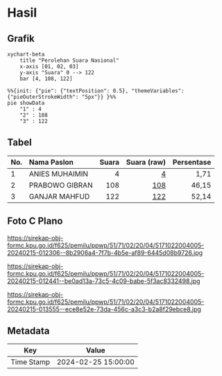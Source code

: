 # Hasil

## Grafik

```mermaid
xychart-beta
    title "Perolehan Suara Nasional"
    x-axis [01, 02, 03]
    y-axis "Suara" 0 --> 122
    bar [4, 108, 122]
```

```mermaid
%%{init: {"pie": {"textPosition": 0.5}, "themeVariables": {"pieOuterStrokeWidth": "5px"}} }%%
pie showData
    "1" : 4
    "2" : 108
    "3" : 122
```

## Tabel

| No. | Nama Paslon    | Suara | Suara (raw) | Persentase |
|:--- |:-------------- | -----:| -----------:| ----------:|
| 1   | ANIES MUHAIMIN | 4     | [4][p-1]    | 1,71       |
| 2   | PRABOWO GIBRAN | 108   | [108][p-2]  | 46,15      |
| 3   | GANJAR MAHFUD  | 122   | [122][p-3]  | 52,14      |


[p-1]: https://github.com/gigit-pemilu/pemilu-2024/blob/main/pilpres/hitung-suara/sub/51-bali/sub/71-kota-denpasar/sub/02-denpasar-timur/sub/2004-kesiman-petilan/sub/005-tps/sub/paslon-1.txt
[p-2]: https://github.com/gigit-pemilu/pemilu-2024/blob/main/pilpres/hitung-suara/sub/51-bali/sub/71-kota-denpasar/sub/02-denpasar-timur/sub/2004-kesiman-petilan/sub/005-tps/sub/paslon-2.txt
[p-3]: https://github.com/gigit-pemilu/pemilu-2024/blob/main/pilpres/hitung-suara/sub/51-bali/sub/71-kota-denpasar/sub/02-denpasar-timur/sub/2004-kesiman-petilan/sub/005-tps/sub/paslon-3.txt

## Foto C Plano

https://sirekap-obj-formc.kpu.go.id/f625/pemilu/ppwp/51/71/02/20/04/5171022004005-20240215-012306--8b2906a4-7f7b-4b5e-af89-6445d08b9726.jpg

https://sirekap-obj-formc.kpu.go.id/f625/pemilu/ppwp/51/71/02/20/04/5171022004005-20240215-012441--be0ad13a-73c5-4c09-babe-5f3ac8332498.jpg

https://sirekap-obj-formc.kpu.go.id/f625/pemilu/ppwp/51/71/02/20/04/5171022004005-20240215-013555--ece8e52e-73da-456c-a3c3-b2a8f29ebce8.jpg


## Metadata

| Key        | Value               |
| ---------- | ------------------- |
| Time Stamp | 2024-02-25 15:00:00 |



